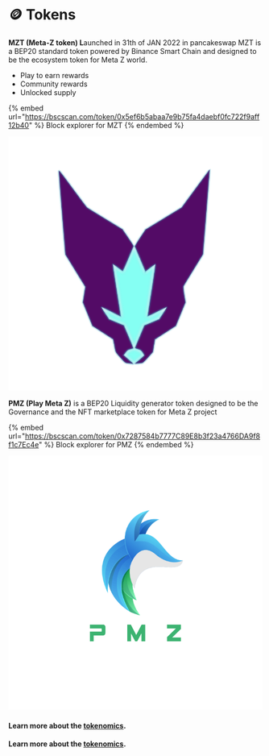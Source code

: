 # 🪙 Tokens

**MZT (Meta-Z token) L**aunched in 31th of JAN 2022 in pancakeswap MZT is a BEP20 standard token powered by Binance Smart Chain and designed to be the ecosystem token for Meta Z world.

* Play to earn rewards
* Community rewards
* Unlocked supply

{% embed url="https://bscscan.com/token/0x5ef6b5abaa7e9b75fa4daebf0fc722f9aff12b40" %}
Block explorer for MZT
{% endembed %}

![](../.gitbook/assets/MztLogo.png)

**PMZ (Play Meta Z)** is a BEP20 Liquidity generator token designed to be the Governance and the NFT marketplace token for Meta Z project&#x20;

{% embed url="https://bscscan.com/token/0x7287584b7777C89E8b3f23a4766DA9f8f1c7Ec4e" %}
Block explorer for PMZ
{% endembed %}

![](<../.gitbook/assets/PMZ logo.png>)

#### Learn more about the [tokenomics](../economy/mzt-tokenomics.md).

#### Learn more about the [tokenomics](../economy/pmz-tokenomics.md).
